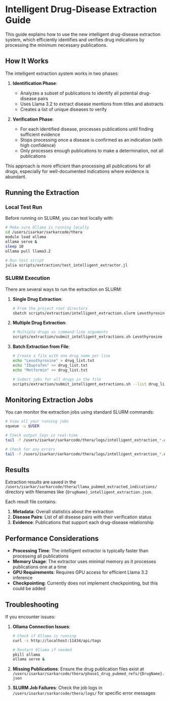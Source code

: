 # Intelligent Drug-Disease Extraction Guide

This guide explains how to use the new intelligent drug-disease extraction system, which efficiently identifies and verifies drug indications by processing the minimum necessary publications.

## How It Works

The intelligent extraction system works in two phases:

1. **Identification Phase**:
   - Analyzes a subset of publications to identify all potential drug-disease pairs
   - Uses Llama 3.2 to extract disease mentions from titles and abstracts
   - Creates a list of unique diseases to verify

2. **Verification Phase**:
   - For each identified disease, processes publications until finding sufficient evidence
   - Stops processing once a disease is confirmed as an indication (with high confidence)
   - Only processes enough publications to make a determination, not all publications

This approach is more efficient than processing all publications for all drugs, especially for well-documented indications where evidence is abundant.

## Running the Extraction

### Local Test Run

Before running on SLURM, you can test locally with:

```bash
# Make sure Ollama is running locally
cd /users/isarkar/sarkarcode/thera
module load ollama
ollama serve &
sleep 10
ollama pull llama3.2

# Run test script
julia scripts/extraction/test_intelligent_extractor.jl
```

### SLURM Execution

There are several ways to run the extraction on SLURM:

1. **Single Drug Extraction**:
   ```bash
   # From the project root directory
   sbatch scripts/extraction/intelligent_extraction.slurm Levothyroxine
   ```

2. **Multiple Drug Extraction**:
   ```bash
   # Multiple drugs as command-line arguments
   scripts/extraction/submit_intelligent_extractions.sh Levothyroxine Ibuprofen Metformin
   ```

3. **Batch Extraction from File**:
   ```bash
   # Create a file with one drug name per line
   echo "Levothyroxine" > drug_list.txt
   echo "Ibuprofen" >> drug_list.txt
   echo "Metformin" >> drug_list.txt
   
   # Submit jobs for all drugs in the file
   scripts/extraction/submit_intelligent_extractions.sh --list drug_list.txt
   ```

## Monitoring Extraction Jobs

You can monitor the extraction jobs using standard SLURM commands:

```bash
# View all your running jobs
squeue -u $USER

# Check output logs in real-time
tail -f /users/isarkar/sarkarcode/thera/logs/intelligent_extraction_*.out

# Check for any errors
tail -f /users/isarkar/sarkarcode/thera/logs/intelligent_extraction_*.err
```

## Results

Extraction results are saved in the `/users/isarkar/sarkarcode/thera/llama_pubmed_extracted_indications/` directory with filenames like `{DrugName}_intelligent_extraction.json`.

Each result file contains:

1. **Metadata**: Overall statistics about the extraction
2. **Disease Pairs**: List of all disease pairs with their verification status
3. **Evidence**: Publications that support each drug-disease relationship

## Performance Considerations

- **Processing Time**: The intelligent extractor is typically faster than processing all publications
- **Memory Usage**: The extractor uses minimal memory as it processes publications one at a time
- **GPU Requirements**: Requires GPU access for efficient Llama 3.2 inference
- **Checkpointing**: Currently does not implement checkpointing, but this could be added

## Troubleshooting

If you encounter issues:

1. **Ollama Connection Issues**:
   ```bash
   # Check if Ollama is running
   curl -s http://localhost:11434/api/tags
   
   # Restart Ollama if needed
   pkill ollama
   ollama serve &
   ```

2. **Missing Publications**:
   Ensure the drug publication files exist at `/users/isarkar/sarkarcode/thera/phase1_drug_pubmed_refs/{DrugName}.json`

3. **SLURM Job Failures**:
   Check the job logs in `/users/isarkar/sarkarcode/thera/logs/` for specific error messages

